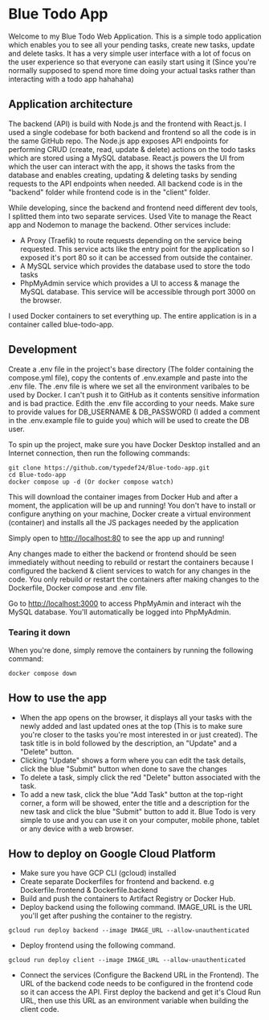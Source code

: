 # Blue Todo App

Welcome to my Blue Todo Web Application. This is a simple todo application which enables you to see all your pending tasks, create new tasks, update and delete tasks. It has a very simple user interface with a lot of focus on the user experience so that everyone can easily start using it (Since you're normally supposed to spend more time doing your actual tasks rather than interacting with a todo app hahahaha)

## Application architecture

The backend (API) is build with Node.js and the frontend with React.js. I used a single codebase for both backend and frontend so all the code is in the same GitHub repo. The Node.js app exposes API endpoints for performing CRUD (create, read, update & delete) actions on the todo tasks which are stored using a MySQL database. React.js powers the UI from which the user can interact with the app, it shows the tasks from the database and enables creating, updating & deleting tasks by sending requests to the API endpoints when needed. All backend code is in the "backend" folder while frontend code is in the "client" folder.

While developing, since the backend and frontend need different dev tools, I splitted them into two separate services. Used Vite to manage the React app and Nodemon to manage the backend. Other services include:
- A Proxy (Traefik) to route requests depending on the service being requested. This service acts like the entry point for the application so I exposed it's port 80 so it can be accessed from outside the container.
- A MySQL service which provides the database used to store the todo tasks
- PhpMyAdmin service which provides a UI to access & manage the MySQL database. This service will be accessible through port 3000 on the browser.

I used Docker containers to set everything up. The entire application is in a container called blue-todo-app.

## Development

Create a .env file in the project's base directory (The folder containing the compose.yml file), copy the contents of .env.example and paste into the .env file. The .env file is where we set all the environment varibales to be used by Docker. I can't push it to GitHub as it contents sensitive information and is bad practice. Edith the .env file according to your needs. Make sure to provide values for DB_USERNAME & DB_PASSWORD (I added a comment in the .env.example file to guide you) which will be used to create the DB user.

To spin up the project, make sure you have Docker Desktop installed and an Internet connection, then run the following commands:

```
git clone https://github.com/typedef24/Blue-todo-app.git
cd Blue-todo-app
docker compose up -d (Or docker compose watch)
```

This will download the container images from Docker Hub and after a
moment, the application will be up and running! You don't have to install or configure
anything on your machine, Docker create a virtual environment (container) and installs all the JS packages needed by the application

Simply open to [http://localhost:80](http://localhost:80) to see the app up and running!

Any changes made to either the backend or frontend should be seen immediately
without needing to rebuild or restart the containers because I configured the backend & client services to watch for any changes in the code. You only rebuild or restart the containers after making changes to the Dockerfile, Docker compose and .env file. 

Go to [http://localhost:3000](http://localhost:3000) to access PhpMyAmin and interact wih the MySQL database. You'll automatically be logged into PhpMyAdmin.

### Tearing it down

When you're done, simply remove the containers by running the following command:

```
docker compose down
```

## How to use the app
- When the app opens on the browser, it displays all your tasks with the newly added and last updated ones at the top (This is to make sure you're closer to the tasks you're most interested in or just created). The task title is in bold followed by the description, an "Update" and a "Delete" button.
- Clicking "Update" shows a form where you can edit the task details, click the blue "Submit" button when done to save the changes
- To delete a task, simply click the red "Delete" button associated with the task.
- To add a new task, click the blue "Add Task" button at the top-right corner, a form will be showed, enter the title and a description for the new task and click the blue "Submit" button to add it.
Blue Todo is very simple to use and you can use it on your computer, mobile phone, tablet or any device with a web browser.

## How to deploy on Google Cloud Platform
- Make sure you have GCP CLI (gcloud) installed
- Create separate Dockerfiles for frontend and backend. e.g Dockerfile.frontend & Dockerfile.backend
- Build and push the containers to Artifact Registry or Docker Hub.
- Deploy backend using the following command. IMAGE_URL is the URL you'll get after pushing the container to the registry.
```
gcloud run deploy backend --image IMAGE_URL --allow-unauthenticated
```
- Deploy frontend using the following command.
```
gcloud run deploy client --image IMAGE_URL --allow-unauthenticated
```
- Connect the services (Configure the Backend URL in the Frontend). The URL of the backend code needs to be configured in the frontend code so it can access the API. First deploy the backend and get it's Cloud Run URL, then use this URL as an environment variable when building the client code.
